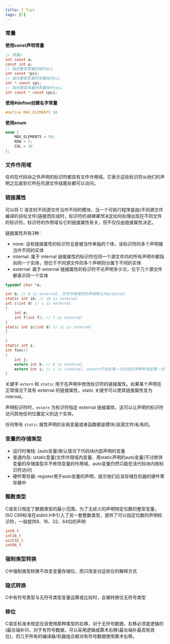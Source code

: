 ```yaml
---
title: C Tips
tags: [C]
---
```


### 常量

**使用const声明常量**

``` c
// 常量a
int const a;
const int a;
// 指向整型常量的指针pci
int const *pci;
// 指向整型变量的常量指针pci
int * const cpi;
// 指向整型常量的常量指针cpci
int const * const cpci;
```

**使用#define创建名字常量**

``` c
#define MAX_ELEMENTS 50
```

**使用enum**

``` c
enum {
    MAX_ELEMENTS = 50;
    ROW = 5;
    COL = 10
};
```

### 文件作用域

任何在代码块之外声明的标识符都具有文件作用域，它表示这些标识符从他们的声明之后直到它所在的源文件结尾处都可以访问。

### 链接属性

可以将 C 语言的不同源文件当作不同的模块，当一个可执行程序是由(不同源文件编译的目标文件)链接而形成时，标识符的*链接属性*决定如何处理出现在不同文件的标识符。标识符的作用域与它的链接属性有关，但不仅仅由链接属性决定。

链接属性共有3种：

* none: 没有链接属性的标识符总是被当作单独的个体，该标识符的多个声明被当作不同的实体
* internal: 属于 internal 链接属性的标识符在同一个源文件内的所有声明中都指向同一个实体，但位于不同源文件的多个声明则分属于不同的实体
* external: 属于 external 链接属性的标识符不论声明多少次，位于几个源文件都表示同一个实体

``` c
typedef char *a;

int b; // b is external, 文件作用域内的声明默认为external
static int ib; // ib is internal
int c(int d) // c is external
{
    int e;
    int f(int f); // f is external
}
static int ic(int d) // ic is internal
{

}
static int i;
int func()
{
    int j;
    extern int k; // k is external
    extern int i; // i is internal, extern不会在第一次之后的声明中改变第一次声明的链接属性
}
```

关键字 `extern` 和 `static` 用于在声明中修改标识符的链接属性。如果某个声明在正常情况下具有 external 的链接属性，static 关键字可以使其链接属性变为 internal。

声明标识符时，`extern` 为标识符指定 external 链接属性，这可以让声明的标识符访问其他任何位置定义的这个实体。

任何带有 `static` 属性声明的全局变量或者函数都是模块(该源文件)私有的。

### 变量的存储类型

* 运行时堆栈: (auto变量)默认情况下代码块内部声明的变量
* 普通内存: (static变量)文件作用域内变量、用static声明的auto变量(不过修饰变量的存储类型并不修饰变量的作用域，auto变量仍然只能在该代码块内按标识符访问)
* 硬件寄存器: register用于auto变量的声明，提示他们应该存储在机器的硬件寄存器中

### 整数类型

C语言只规定了数据类型的最小范围，为了无歧义的声明特定位数的整型变量，ISO C99标准在stdint.h中引入了另一套整数类型，提供了可以指定位数的声明标识符，一般提供8、16、32、64位的声明

``` c
int8_t
int16_t
uint32_t
int64_t
```

### 强制类型转换

C中强制类型转换不改变变量存储位，而只改变对这些位的解释方式

### 隐式转换

C中有符号类型与无符号类型变量运算或比较时，会被转换位无符号类型

### 移位

C语言标准未规定应该使用那种类型的右移，对于无符号数据，右移必须是逻辑的(最左端补0)，对于有符号数据，可以采用逻辑或算术右移(最左端补最高有效位)，但几乎所有的编译器/机器组合都对有符号数据使用算术右移。
